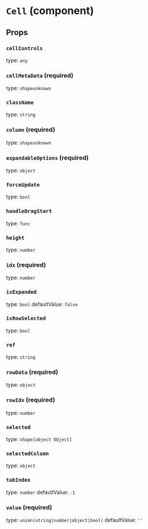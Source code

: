 `Cell` (component)
==================



Props
-----

### `cellControls`

type: `any`


### `cellMetaData` (required)

type: `shapeunknown`


### `className`

type: `string`


### `column` (required)

type: `shapeunknown`


### `expandableOptions` (required)

type: `object`


### `forceUpdate`

type: `bool`


### `handleDragStart`

type: `func`


### `height`

type: `number`


### `idx` (required)

type: `number`


### `isExpanded`

type: `bool`
defaultValue: `false`


### `isRowSelected`

type: `bool`


### `ref`

type: `string`


### `rowData` (required)

type: `object`


### `rowIdx` (required)

type: `number`


### `selected`

type: `shape[object Object]`


### `selectedColumn`

type: `object`


### `tabIndex`

type: `number`
defaultValue: `-1`


### `value` (required)

type: `union(string|number|object|bool)`
defaultValue: `''`

